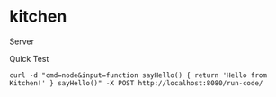 # kitchen
Server



Quick Test
```
curl -d "cmd=node&input=function sayHello() { return 'Hello from Kitchen!' } sayHello()" -X POST http://localhost:8080/run-code/
```